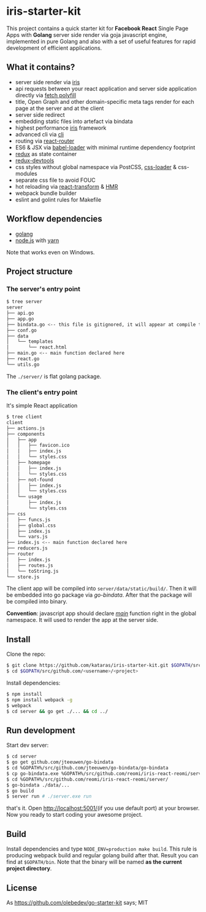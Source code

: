# iris-starter-kit

This project contains a quick starter kit for **Facebook React** Single Page Apps with **Golang** server side render via goja javascript engine, implemented in pure Golang and also with a set of useful features for rapid development of efficient applications.

## What it contains?

* server side render via [iris](https://github.com/kataras/iris)
* api requests between your react application and server side application directly  via [fetch polyfill](https://github.com/olebedev/gojax/tree/master/fetch)
* title, Open Graph and other domain-specific meta tags render for each page at the server and at the client
* server side redirect
* embedding static files into artefact via bindata
* highest performance [iris](https://github.com/kataras/iris) framework
* advanced cli via [cli](https://github.com/codegangsta/cli)
* routing via [react-router](https://github.com/reactjs/react-router)
* ES6 & JSX via [babel-loader](https://github.com/babel/babel-loader) with minimal runtime dependency footprint
* [redux](https://rackt.org/redux/) as state container
* [redux-devtools](https://github.com/gaearon/redux-devtools)
* css styles without global namespace via PostCSS, [css-loader](https://github.com/webpack/css-loader) & css-modules
* separate css file to avoid FOUC
* hot reloading via [react-transform](https://github.com/gaearon/babel-plugin-react-transform) & [HMR](http://webpack.github.io/docs/hot-module-replacement.html)
* webpack bundle builder
* eslint and golint rules for Makefile

## Workflow dependencies

* [golang](https://golang.org/)
* [node.js](https://nodejs.org/) with [yarn](https://yarnpkg.com)

Note that works even on Windows.

## Project structure

### The server's entry point

```bash
$ tree server
server
├── api.go
├── app.go
├── bindata.go <-- this file is gitignored, it will appear at compile time
├── conf.go
├── data
│   └── templates
│       └── react.html
├── main.go <-- main function declared here
├── react.go
└── utils.go
```

The `./server/` is flat golang package.

### The client's entry point

It's simple React application

```bash
$ tree client
client
├── actions.js
├── components
│   ├── app
│   │   ├── favicon.ico
│   │   ├── index.js
│   │   └── styles.css
│   ├── homepage
│   │   ├── index.js
│   │   └── styles.css
│   ├── not-found
│   │   ├── index.js
│   │   └── styles.css
│   └── usage
│       ├── index.js
│       └── styles.css
├── css
│   ├── funcs.js
│   ├── global.css
│   ├── index.js
│   └── vars.js
├── index.js <-- main function declared here
├── reducers.js
├── router
│   ├── index.js
│   ├── routes.js
│   └── toString.js
└── store.js
```

The client app will be compiled into `server/data/static/build/`.  Then it will be embedded into go package via _go-bindata_. After that the package will be compiled into binary.

**Convention**: javascript app should declare [_main_](https://github.com/kataras/iris-starter-kit/blob/master/client/index.js#L4) function right in the global namespace. It will used to render the app at the server side.

## Install

Clone the repo:

```bash
$ git clone https://github.com/kataras/iris-starter-kit.git $GOPATH/src/github.com/<username>/<project>
$ cd $GOPATH/src/github.com/<username>/<project>
```

Install dependencies:

```bash
$ npm install
$ npm install webpack -g
$ webpack
$ cd server && go get ./... && cd ../
```

## Run development

Start dev server:

```bash
$ cd server
$ go get github.com/jteeuwen/go-bindata
$ cd %GOPATH%/src/github.com/jteeuwen/go-bindata/go-bindata
$ cp go-bindata.exe %GOPATH%/src/github.com/reomi/iris-react-reomi/server/
$ cd %GOPATH%/src/github.com/reomi/iris-react-reomi/server/
$ go-bindata ./data/...
$ go build
$ server run # ./server.exe run
```

that's it. Open [http://localhost:5001/](http://localhost:5001/)(if you use default port) at your browser. Now you ready to start coding your awesome project.

## Build

Install dependencies and type `NODE_ENV=production make build`. This rule is producing webpack build and regular golang build after that. Result you can find at `$GOPATH/bin`. Note that the binary will be named **as the current project directory**.

## License

As https://github.com/olebedev/go-starter-kit says; MIT
